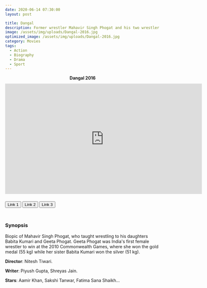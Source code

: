 ```yaml
---
date: 2020-06-14 07:30:00
layout: post

title: Dangal
description: Former wrestler Mahavir Singh Phogat and his two wrestler daughters struggle towards glory at the Commonwealth Games in the face of societal oppression.
image: /assets/img/uploads/Dangal-2016.jpg
optimized_image: /assets/img/uploads/Dangal-2016.jpg
category: Movies
tags:
  - Action
  - Biography
  - Drama
  - Sport
---
```

<link rel="stylesheet" type="text/css" href="/assets/css/player.css">

<div class="title-movie" style='text-align: center; font-weight: bold;'> Dangal 2016 </div>

<div style='width:100%; height:10px; position:relative; margin-left: auto; margin-right: auto; overflow: hidden;'></div>

<div class="video-wrapper">
<iframe id="myframe" scrolling="no" allowfullscreen="" frameborder="0"  height="360"
src="https://playhydrax.com/?v=mKnZebIL1MP&sub=https://movies.xtapo.com/assets/sub/Dangal.2016.srt&sub-lang=English" width="640"></iframe>
</div>

<div style='width:100%; height:10px; position:relative; margin-left: auto; margin-right: auto; overflow: hidden;'></div>

<button class="button_link" onclick="link_1()">Link 1</button>
<button class="button_link" onclick="link_2()">Link 2</button>
<button class="button_link" onclick="link_3()">Link 3</button>

<div style='width:100%; height:10px; position:relative; margin-left: auto; margin-right: auto; overflow: hidden;'></div>

<script>
 var link1 = "https://playhydrax.com/?v=mKnZebIL1MP&sub=https://movies.xtapo.com/assets/sub/Dangal.2016.srt&sub-lang=English"
 var link2 = "https://www.fembed.com/v/13n-juj824e42g1"
 var link3 = "https://gdriveplayer.me/embed2.php?link=kGsM2bYfDHDUdhJN1JM2BwQkb3JpX8HhWq3qt1j560X2%252FePixjQP8e%252FiMdi8j4PQgl2VOtQcU4smJ%252Bvv9QO0uxQ4h8WsQByJL6BDvJHX%252BonzHTM9ghcucVuF5pK%252BWNJne9rdQKUfXoUKXxkl3AJD1Lsmc%252BqrMmRLJ5XzA16nyEL51X3OsiS2StMyA0Ckjnnw2OrKnHwrMtla7WN2a7ANh0PbVF1gUYYtdIxgfcxGddh71HQwNbYvI2s%252BiKXvnq7C0558LTR4WJMuw9g2LCvKq0WNyPpCEfcwTzoDCJlgV1mQ%253D%253D"

 function link_1() {
 var x = document.getElementsByClassName("button_link");
 for (var i=0; i < x.length; i++)
 {x[i].classList.remove("button_link_clicked")}
 x[0].classList.add("button_link_clicked");
 document.getElementById("myframe").src = link1;}

 function link_2() {
 var x = document.getElementsByClassName("button_link");
 for (var i=0; i < x.length; i++)
 {x[i].classList.remove("button_link_clicked")}
 x[1].classList.add("button_link_clicked");
 document.getElementById("myframe").src = link2;}

 function link_3() {
 var x = document.getElementsByClassName("button_link");
 for (var i=0; i < x.length; i++)
 {x[i].classList.remove("button_link_clicked")}
 x[2].classList.add("button_link_clicked");
 document.getElementById("myframe").src = link3;}
</script>


### Synopsis
Biopic of Mahavir Singh Phogat, who taught wrestling to his daughters Babita Kumari and Geeta Phogat. Geeta Phogat was India's first female wrestler to win at the 2010 Commonwealth Games, where she won the gold medal (55 kg) while her sister Babita Kumari won the silver (51 kg).      

**Director**:  Nitesh Tiwari.  

**Writer**: Piyush Gupta, Shreyas Jain.   

**Stars**:   Aamir Khan, Sakshi Tanwar, Fatima Sana Shaikh...      
